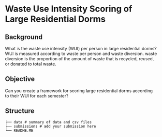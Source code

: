 # Waste Use Intensity Scoring of Large Residential Dorms

## Background 
What is the waste use intensity (WUI) per person in large residential dorms? WUI is measured according to waste per person and waste diversion. waste diversion is the proportion of the amount of waste that is recycled, reused, or donated to total waste.

## Objective 
Can you create a framework for scoring large residential dorms according to their WUI for each semester?

## Structure 
```
├── data # summary of data and csv files                
├── submissions # add your submission here 
└── README.ME
```
